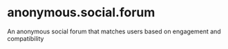 # anonymous.social.forum
An anonymous social forum that matches users based on engagement and compatibility
